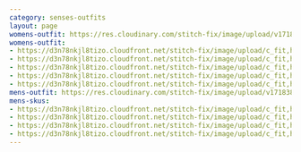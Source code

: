 ```yaml
---
category: senses-outfits
layout: page
womens-outfit: https://res.cloudinary.com/stitch-fix/image/upload/v1718384178/onboarding/StyleFile/Mens/2024-04-18_M_OLD_R49_00832_1x1.jpg
womens-outfit:
- https://d3n78nkjl8tizo.cloudfront.net/stitch-fix/image/upload/c_fit,h_720,w_862/v1649119355/onxpclfzjrqabyqmhgnk.jpg
- https://d3n78nkjl8tizo.cloudfront.net/stitch-fix/image/upload/c_fit,h_720,w_862/v1654631390/pyhrtdltbtsjqdkkdkol.jpg
- https://d3n78nkjl8tizo.cloudfront.net/stitch-fix/image/upload/c_fit,h_720,w_862/v1649732749/lqktstec5ztqxvhahqky.jpg
- https://d3n78nkjl8tizo.cloudfront.net/stitch-fix/image/upload/c_fit,h_720,w_862/v1696658168/t87wh3yrmbo8yawpi5ag.jpg
- https://d3n78nkjl8tizo.cloudfront.net/stitch-fix/image/upload/c_fit,h_720,w_862/v1663058150/r4slf2tm1bixt7tyu60s.jpg
mens-outfit: https://res.cloudinary.com/stitch-fix/image/upload/v1718384178/onboarding/StyleFile/Mens/2024-04-18_M_OLD_R49_00832_1x1.jpg
mens-skus: 
- https://d3n78nkjl8tizo.cloudfront.net/stitch-fix/image/upload/c_fit,h_720,w_862/v1675416435/mercxmghvbjthqi2uwty.jpg
- https://d3n78nkjl8tizo.cloudfront.net/stitch-fix/image/upload/c_fit,h_720,w_862/v1710743058/vfohpoujtge24oljvtf2.jpg
- https://d3n78nkjl8tizo.cloudfront.net/stitch-fix/image/upload/c_fit,h_720,w_862/v1713777558/xkmat28cfhbvgxe6xr4v.jpg
- https://d3n78nkjl8tizo.cloudfront.net/stitch-fix/image/upload/c_fit,h_720,w_862/v1678781140/w4n4ucdmiqtcbcpjs2jk.jpg
---
```


